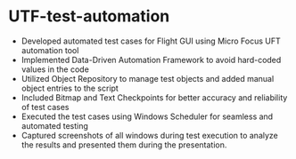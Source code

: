 # UTF-test-automation

* Developed automated test cases for Flight GUI using Micro Focus UFT automation tool
* Implemented Data-Driven Automation Framework to avoid hard-coded values in the code
* Utilized Object Repository to manage test objects and added manual object entries to the script
* Included Bitmap and Text Checkpoints for better accuracy and reliability of test cases
* Executed the test cases using Windows Scheduler for seamless and automated testing
* Captured screenshots of all windows during test execution to analyze the results and presented them during
the presentation.
